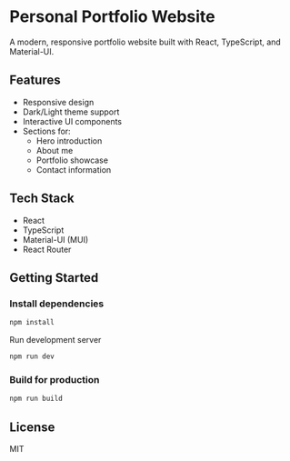 # Personal Portfolio Website

A modern, responsive portfolio website built with React, TypeScript, and Material-UI.

## Features

- Responsive design
- Dark/Light theme support
- Interactive UI components
- Sections for:
  - Hero introduction
  - About me
  - Portfolio showcase
  - Contact information

## Tech Stack

- React
- TypeScript
- Material-UI (MUI)
- React Router

## Getting Started
### Install dependencies

```bash
npm install
```

Run development server

```bash
npm run dev
```

### Build for production

```bash
npm run build
```

## License

MIT